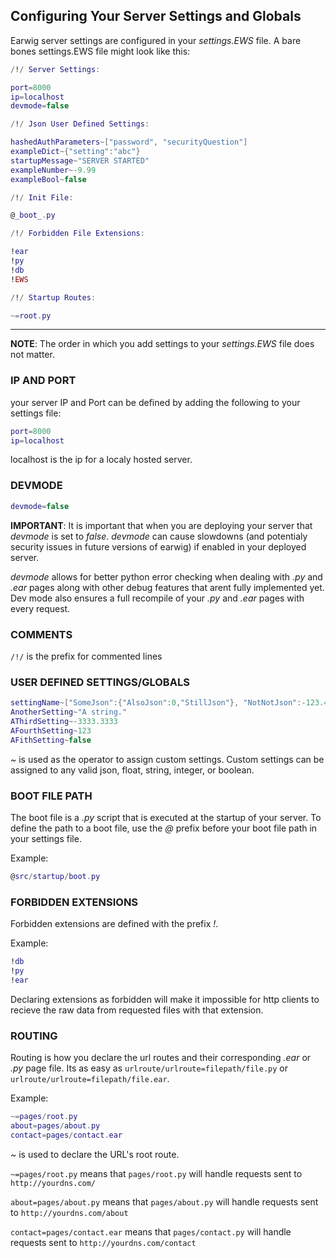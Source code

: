 ## Configuring Your Server Settings and Globals

Earwig server settings are configured in your _settings.EWS_ file.  A bare bones settings.EWS file might look like this:

```lua
/!/ Server Settings:

port=8000
ip=localhost
devmode=false

/!/ Json User Defined Settings:

hashedAuthParameters~["password", "securityQuestion"]
exampleDict~{"setting":"abc"}
startupMessage~"SERVER STARTED"
exampleNumber~-9.99
exampleBool~false

/!/ Init File:

@_boot_.py

/!/ Forbidden File Extensions:

!ear
!py
!db
!EWS

/!/ Startup Routes:

~=root.py
```

---

__NOTE__: The order in which you add settings to your _settings.EWS_ file does not matter.

### IP AND PORT

your server IP and Port can be defined by adding the following to your settings file:

```lua
port=8000
ip=localhost
```

localhost is the ip for a localy hosted server.

### DEVMODE

```lua
devmode=false
```

__IMPORTANT__: It is important that when you are deploying your server that _devmode_ is set to _false_.  _devmode_ can cause slowdowns (and potentialy security issues in future versions of earwig) if enabled in your deployed server.

_devmode_ allows for better python error checking when dealing with _.py_ and _.ear_ pages along with other debug features that arent fully implemented yet.  Dev mode also ensures a full recompile of your _.py_ and _.ear_ pages with every request.

### COMMENTS

`/!/` is the prefix for commented lines

### USER DEFINED SETTINGS/GLOBALS

```lua
settingName~["SomeJson":{"AlsoJson":0,"StillJson"}, "NotNotJson":-123.456]
AnotherSetting~"A string."
AThirdSetting~-3333.3333
AFourthSetting~123
AFithSetting~false
```

_~_ is used as the operator to assign custom settings.  Custom settings can be assigned to any valid json, float, string, integer, or boolean.

### BOOT FILE PATH

The boot file is a _.py_ script that is executed at the startup of your server.  To define the path to a boot file, use the _@_ prefix before your boot file path in your settings file.

Example:

```lua
@src/startup/boot.py
```

### FORBIDDEN EXTENSIONS

Forbidden extensions are defined with the prefix _!_.

Example:

```lua
!db
!py
!ear
```

Declaring extensions as forbidden will make it impossible for http clients to recieve the raw data from requested files with that extension.

### ROUTING

Routing is how you declare the url routes and their corresponding _.ear_ or _.py_ page file.  Its as easy as `urlroute/urlroute=filepath/file.py` or `urlroute/urlroute=filepath/file.ear`.

Example:

```lua
~=pages/root.py
about=pages/about.py
contact=pages/contact.ear
```

_~_ is used to declare the URL's root route.

`~=pages/root.py` means that `pages/root.py` will handle requests sent to `http://yourdns.com/`

`about=pages/about.py` means that `pages/about.py` will handle requests sent to `http://yourdns.com/about`

`contact=pages/contact.ear` means that `pages/contact.py` will handle requests sent to `http://yourdns.com/contact`
